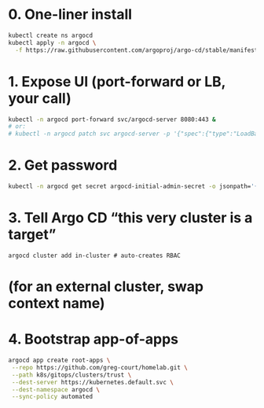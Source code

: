 # 0. One-liner install

```bash
kubectl create ns argocd
kubectl apply -n argocd \
  -f https://raw.githubusercontent.com/argoproj/argo-cd/stable/manifests/install.yaml
```

# 1. Expose UI (port-forward or LB, your call)

```bash
kubectl -n argocd port-forward svc/argocd-server 8080:443 &
# or:
# kubectl -n argocd patch svc argocd-server -p '{"spec":{"type":"LoadBalancer"}}'
```

# 2. Get password

```bash
kubectl -n argocd get secret argocd-initial-admin-secret -o jsonpath='{.data.password}' | base64 -d
```

# 3. Tell Argo CD “this very cluster is a target”

```bash,
argocd cluster add in-cluster # auto-creates RBAC
```

# (for an external cluster, swap context name)

# 4. Bootstrap app-of-apps

```bash
argocd app create root-apps \
 --repo https://github.com/greg-court/homelab.git \
 --path k8s/gitops/clusters/trust \
 --dest-server https://kubernetes.default.svc \
 --dest-namespace argocd \
 --sync-policy automated
```
